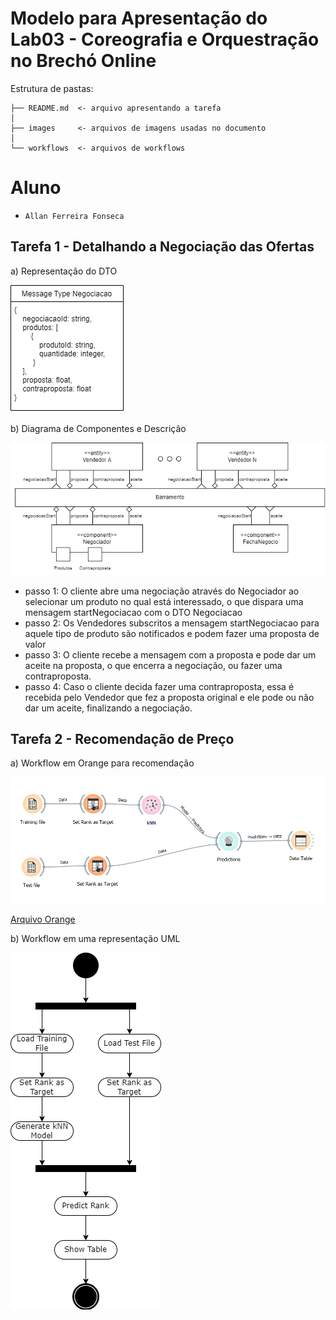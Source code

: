 # Modelo para Apresentação do Lab03 - Coreografia e Orquestração no Brechó Online

Estrutura de pastas:

~~~
├── README.md  <- arquivo apresentando a tarefa
│
├── images     <- arquivos de imagens usadas no documento
│
└── workflows  <- arquivos de workflows
~~~

# Aluno
* `Allan Ferreira Fonseca`

## Tarefa 1 - Detalhando a Negociação das Ofertas

a) Representação do DTO

![DTO](images/dto.png)


b) Diagrama de Componentes e Descrição

![Coreografia](images/coreografia.png)

* passo 1: O cliente abre uma negociação através do Negociador ao selecionar um produto no qual está interessado, o que dispara uma mensagem startNegociacao com o DTO Negociacao
* passo 2: Os Vendedores subscritos a mensagem startNegociacao para aquele tipo de produto são notificados e podem fazer uma proposta de valor
* passo 3: O cliente recebe a mensagem com a proposta e pode dar um aceite na proposta, o que encerra a negociação, ou fazer uma contraproposta.
* passo 4: Caso o cliente decida fazer uma contraproposta, essa é recebida pelo Vendedor que fez a proposta original e ele pode ou não dar um aceite, finalizando a negociação.


## Tarefa 2 - Recomendação de Preço

a) Workflow em Orange para recomendação

![Workflow Orange](images/workflow-orange.png)

[Arquivo Orange](workflows/lab3.ows)


b) Workflow em uma representação UML

![Workflow UML](images/orange-uml.png)
